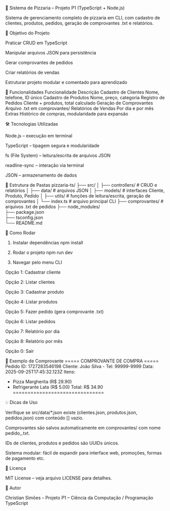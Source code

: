🍕 Sistema de Pizzaria – Projeto P1 (TypeScript + Node.js)


Sistema de gerenciamento completo de pizzaria em CLI, com cadastro de clientes, produtos, pedidos, geração de comprovantes .txt e relatórios.

🎯 Objetivo do Projeto

Praticar CRUD em TypeScript

Manipular arquivos JSON para persistência

Gerar comprovantes de pedidos

Criar relatórios de vendas

Estruturar projeto modular e comentado para aprendizado

📌 Funcionalidades
Funcionalidade	Descrição
Cadastro de Clientes	Nome, telefone, ID único
Cadastro de Produtos	Nome, preço, categoria
Registro de Pedidos	Cliente + produtos, total calculado
Geração de Comprovantes	Arquivo .txt em comprovantes/
Relatórios de Vendas	Por dia e por mês
Extras	Histórico de compras, modularidade para expansão

🛠 Tecnologias Utilizadas

Node.js – execução em terminal

TypeScript – tipagem segura e modularidade

fs (File System) – leitura/escrita de arquivos JSON

readline-sync – interação via terminal

JSON – armazenamento de dados

📂 Estrutura de Pastas
pizzaria-ts/
├── src/
│   ├── controllers/  # CRUD e relatórios
│   ├── data/         # arquivos JSON
│   ├── models/       # interfaces Cliente, Produto, Pedido
│   ├── utils/        # funções de leitura/escrita, geração de comprovantes
│   └── index.ts      # arquivo principal CLI
├── comprovantes/     # arquivos .txt de pedidos
├── node_modules/     
├── package.json      
├── tsconfig.json     
└── README.md

🚀 Como Rodar
1. Instalar dependências
npm install

2. Rodar o projeto
npm run dev

3. Navegar pelo menu CLI

Opção 1: Cadastrar cliente

Opção 2: Listar clientes

Opção 3: Cadastrar produto

Opção 4: Listar produtos

Opção 5: Fazer pedido (gera comprovante .txt)

Opção 6: Listar pedidos

Opção 7: Relatório por dia

Opção 8: Relatório por mês

Opção 0: Sair

📄 Exemplo de Comprovante
===== COMPROVANTE DE COMPRA =====
Pedido ID: 1727283546198
Cliente: João Silva - Tel: 99999-9999
Data: 2025-09-25T17:45:32.123Z
Itens:
 - Pizza Margherita (R$ 29.90)
 - Refrigerante Lata (R$ 5.00)
Total: R$ 34.90
===============================

💡 Dicas de Uso

Verifique se src/data/*.json existe (clientes.json, produtos.json, pedidos.json) com conteúdo [] vazio.

Comprovantes são salvos automaticamente em comprovantes/ com nome pedido_<ID>.txt.

IDs de clientes, produtos e pedidos são UUIDs únicos.

Sistema modular: fácil de expandir para interface web, promoções, formas de pagamento etc.

📄 Licença

MIT License – veja arquivo LICENSE para detalhes.

📌 Autor


Christian Simões – Projeto P1 – Ciência da Computação / Programação TypeScript

